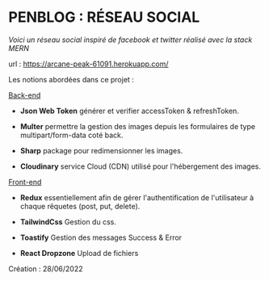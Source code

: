 # PENBLOG : RÉSEAU SOCIAL

_Voici un réseau social inspiré de facebook et twitter réalisé avec la stack MERN_

url : https://arcane-peak-61091.herokuapp.com/

Les notions abordées dans ce projet :

<ins>Back-end</ins>
* **Json Web Token** générer et verifier accessToken & refreshToken.

* **Multer** permettre la gestion des images depuis les formulaires de type multipart/form-data coté back.

* **Sharp** package pour redimensionner les images.

* **Cloudinary** service Cloud (CDN) utilisé pour l'hébergement des images.

<ins>Front-end</ins>

* **Redux** essentiellement afin de gérer l'authentification de l'utilisateur à chaque rêquetes (post, put, delete).

* **TailwindCss** Gestion du css.

* **Toastify** Gestion des messages Success & Error

* **React Dropzone** Upload de fichiers

Création : 28/06/2022